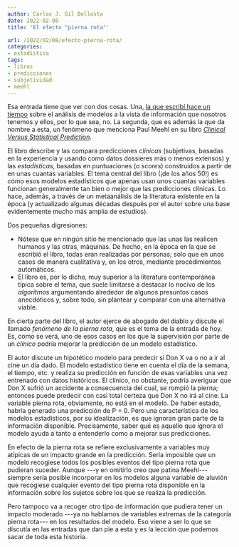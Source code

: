 ```yaml
---
author: Carlos J. Gil Bellosta
date: 2022-02-08
title: 'El efecto "pierna rota"'

url: /2022/02/08/efecto-pierna-rota/
categories:
- estadística
tags:
- libros
- predicciones
- subjetividad
- meehl
---
```


Esa entrada tiene que ver con dos cosas. Una, [la que escribí hace un tiempo](https://www.datanalytics.com/2021/10/01/esos-felices-momentos-le-verrier/) sobre el análisis de modelos a la vista de información que nosotros tenemos y ellos, por lo que sea, no. La segunda, que es además la que da nombre a esta, un fenómeno que menciona Paul Meehl en su libro [_Clinical Versus Statistical Prediction_](https://www.goodreads.com/book/show/3183060-clinical-versus-statistical-prediction).

El libro describe y las compara predicciones _clínicas_ (subjetivas, basadas en la experiencia y usando como datos dossieres más o menos extensos) y las _estadísticas_, basadas en puntuaciones (o _scores_) construidos a partir de en unas cuantas variables. El tema central del libro (¡de los años 50!) es cómo esos modelos estadísticos que apenas usan unos cuantas variables funcionan generalmente tan bien o mejor que las predicciones clínicas. Lo hace, además, a través de un metaanálisis de la literatura existente en la época (y actualizado algunas décadas después por el autor sobre una base evidentemente mucho más amplia de estudios).

Dos pequeñas digresiones:
* Nótese que en ningún sitio he mencionado que las unas las realicen humanos y las otras, máquinas. De hecho, en la época en la que se escribió el libro, todas eran realizadas por personas; solo que en unos casos de manera cualitativa y, en los otros, mediante procedimientos automáticos.
* El libro es, por lo dicho, muy superior a la literatura contemporánea típica sobre el tema, que suele limitarse a destacar lo nocivo de los _algoritmos_ argumentando alrededor de algunos presuntos casos anecdóticos y, sobre todo, sin plantear y comparar con una alternativa viable.

En cierta parte del libro, el autor ejerce de abogado del diablo y discute el llamado _fenómeno de la pierna rota_, que es el tema de la entrada de hoy. Es, como se verá, uno de esos casos en los que la supervisión por parte de un _clínico_ podría mejorar la predicción de un modelo estadístico.

El autor discute un hipotético modelo para predecir si Don X va o no a ir al cine un día dado. El modelo estadístico tiene en cuenta el día de la semana, el tiempo, etc. y realiza su predicción en función de esas variables una vez entrenado con datos históricos. El clínico, no obstante, podría averiguar que Don X sufrió un accidente a consecuencia del cual, se rompió la pierna; entonces puede predecir con casi total certeza que Don X no irá al cine. La variable pierna rota, obviamente, no está en el modelo. De haber estado, habría generado una predicción de P = 0. Pero una característica de los modelos estadísticos, por su idealización, es que ignoran gran parte de la información disponible. Precisamente, saber qué es aquello que ignora el modelo ayuda a tanto a entenderlo como a mejorar sus predicciones.

En efecto de la pierna rota se refiere exclusivamente a variables muy atípicas de un impacto grande en la predicción. Sería imposible que un modelo recogiese todos los posibles eventos del tipo pierna rota que pudieran suceder. Aunque ---y en omitirlo creo que patina Meehl--- siempre sería posible incorporar en los modelos alguna variable de aluvión que recogiese cualquier evento del tipo pierna rota disponible en la información sobre los sujetos sobre los que se realiza la predicción.

Pero tampoco va a recoger otro tipo de información que pudiera tener un impacto moderado ---ya no hablamos de variables extremas de la categoría pierna rota--- en los resultados del modelo. Eso viene a ser lo que se discutía en las entradas que dan pie a esta y es la lección que podemos sacar de toda esta historia.